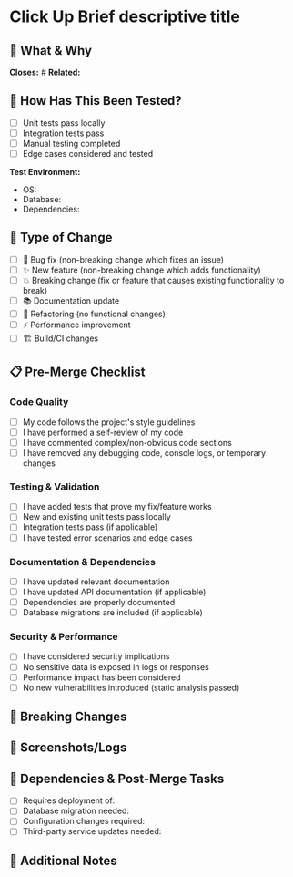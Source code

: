 # Click Up Brief descriptive title

<!-- 
For frontend changes that touch UI components, effects, or state management, 
please use the frontend template: ?template=frontend.md 
-->

## 🎯 What & Why

<!-- Concise description of what this PR accomplishes and why it's needed -->
<!-- Link to JIRA ticket, design spec, or related issue -->

**Closes:** #
**Related:** 

## 🧪 How Has This Been Tested?

<!-- Describe the tests you ran to verify your changes -->
- [ ] Unit tests pass locally
- [ ] Integration tests pass  
- [ ] Manual testing completed
- [ ] Edge cases considered and tested

**Test Environment:**
- OS: 
- Database: 
- Dependencies: 

## 🔄 Type of Change

- [ ] 🐛 Bug fix (non-breaking change which fixes an issue)
- [ ] ✨ New feature (non-breaking change which adds functionality)  
- [ ] 💥 Breaking change (fix or feature that causes existing functionality to break)
- [ ] 📚 Documentation update
- [ ] 🔧 Refactoring (no functional changes)
- [ ] ⚡ Performance improvement
- [ ] 🏗️ Build/CI changes

## 📋 Pre-Merge Checklist

### Code Quality
- [ ] My code follows the project's style guidelines
- [ ] I have performed a self-review of my code
- [ ] I have commented complex/non-obvious code sections
- [ ] I have removed any debugging code, console logs, or temporary changes

### Testing & Validation  
- [ ] I have added tests that prove my fix/feature works
- [ ] New and existing unit tests pass locally
- [ ] Integration tests pass (if applicable)
- [ ] I have tested error scenarios and edge cases

### Documentation & Dependencies
- [ ] I have updated relevant documentation
- [ ] I have updated API documentation (if applicable)
- [ ] Dependencies are properly documented
- [ ] Database migrations are included (if applicable)

### Security & Performance
- [ ] I have considered security implications
- [ ] No sensitive data is exposed in logs or responses
- [ ] Performance impact has been considered
- [ ] No new vulnerabilities introduced (static analysis passed)

## 🚨 Breaking Changes

<!-- If this is a breaking change, describe the impact and migration path -->

## 📸 Screenshots/Logs

<!-- Include relevant screenshots, logs, or outputs that demonstrate the changes -->

## 🔗 Dependencies & Post-Merge Tasks

<!-- List any dependencies that must be merged first or tasks to complete after merge -->
- [ ] Requires deployment of: 
- [ ] Database migration needed: 
- [ ] Configuration changes required: 
- [ ] Third-party service updates needed: 

## 📝 Additional Notes

<!-- Any additional context, concerns, or information for reviewers -->
